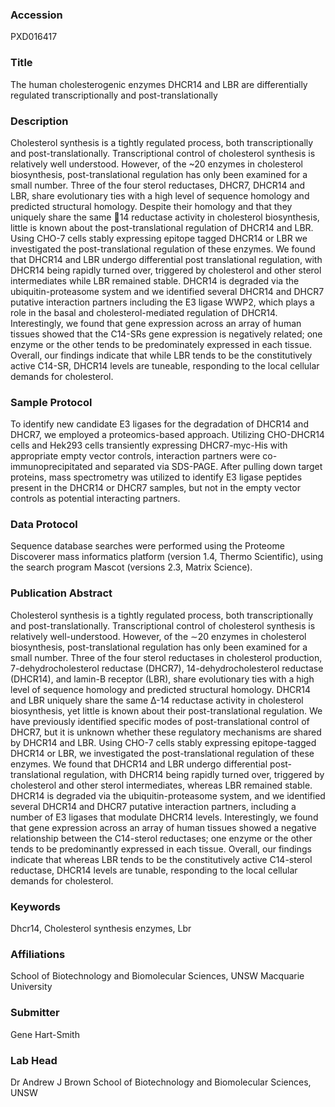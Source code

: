 ### Accession
PXD016417

### Title
The human cholesterogenic enzymes DHCR14 and LBR are differentially regulated transcriptionally and post-translationally

### Description
Cholesterol synthesis is a tightly regulated process, both transcriptionally and post-translationally. Transcriptional control of cholesterol synthesis is relatively well understood. However, of the ~20 enzymes in cholesterol biosynthesis, post-translational regulation has only been examined for a small number.  Three of the four sterol reductases, DHCR7, DHCR14 and LBR, share evolutionary ties with a high level of sequence homology and predicted structural homology. Despite their homology and that they uniquely share the same 14 reductase activity in cholesterol biosynthesis, little is known about the post-translational regulation of DHCR14 and LBR. Using CHO-7 cells stably expressing epitope tagged DHCR14 or LBR we investigated the post-translational regulation of these enzymes. We found that DHCR14 and LBR undergo differential post translational regulation, with DHCR14 being rapidly turned over, triggered by cholesterol and other sterol intermediates while LBR remained stable. DHCR14 is degraded via the ubiquitin-proteasome system and we identified several DHCR14 and DHCR7 putative interaction partners including the E3 ligase WWP2, which plays a role in the basal and cholesterol-mediated regulation of DHCR14. Interestingly, we found that gene expression across an array of human tissues showed that the C14-SRs gene expression is negatively related; one enzyme or the other tends to be predominately expressed in each tissue. Overall, our findings indicate that while LBR tends to be the constitutively active C14-SR, DHCR14 levels are tuneable, responding to the local cellular demands for cholesterol.

### Sample Protocol
To identify new candidate E3 ligases for the degradation of DHCR14 and DHCR7, we employed a proteomics-based approach. Utilizing CHO-DHCR14 cells and Hek293 cells transiently expressing DHCR7-myc-His with appropriate empty vector controls, interaction partners were co-immunoprecipitated and separated via SDS-PAGE. After pulling down target proteins, mass spectrometry was utilized to identify E3 ligase peptides present in the DHCR14 or DHCR7 samples, but not in the empty vector controls as potential interacting partners.

### Data Protocol
Sequence database searches were performed using the Proteome Discoverer mass informatics platform (version 1.4, Thermo Scientific), using the search program Mascot (versions 2.3, Matrix Science).

### Publication Abstract
Cholesterol synthesis is a tightly regulated process, both transcriptionally and post-translationally. Transcriptional control of cholesterol synthesis is relatively well-understood. However, of the &#x223c;20 enzymes in cholesterol biosynthesis, post-translational regulation has only been examined for a small number. Three of the four sterol reductases in cholesterol production, 7-dehydrocholesterol reductase (DHCR7), 14-dehydrocholesterol reductase (DHCR14), and lamin-B receptor (LBR), share evolutionary ties with a high level of sequence homology and predicted structural homology. DHCR14 and LBR uniquely share the same &#x394;-14 reductase activity in cholesterol biosynthesis, yet little is known about their post-translational regulation. We have previously identified specific modes of post-translational control of DHCR7, but it is unknown whether these regulatory mechanisms are shared by DHCR14 and LBR. Using CHO-7 cells stably expressing epitope-tagged DHCR14 or LBR, we investigated the post-translational regulation of these enzymes. We found that DHCR14 and LBR undergo differential post-translational regulation, with DHCR14 being rapidly turned over, triggered by cholesterol and other sterol intermediates, whereas LBR remained stable. DHCR14 is degraded via the ubiquitin-proteasome system, and we identified several DHCR14 and DHCR7 putative interaction partners, including a number of E3 ligases that modulate DHCR14 levels. Interestingly, we found that gene expression across an array of human tissues showed a negative relationship between the C14-sterol reductases; one enzyme or the other tends to be predominantly expressed in each tissue. Overall, our findings indicate that whereas LBR tends to be the constitutively active C14-sterol reductase, DHCR14 levels are tunable, responding to the local cellular demands for cholesterol.

### Keywords
Dhcr14, Cholesterol synthesis enzymes, Lbr

### Affiliations
School of Biotechnology and Biomolecular Sciences, UNSW
Macquarie University

### Submitter
Gene Hart-Smith

### Lab Head
Dr Andrew J Brown
School of Biotechnology and Biomolecular Sciences, UNSW


